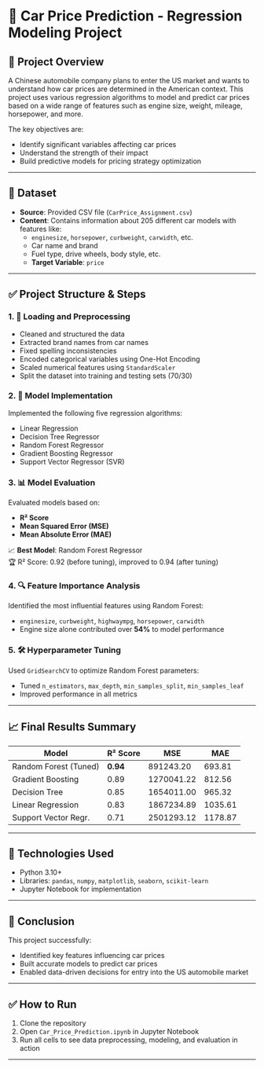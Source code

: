 # 🚗 Car Price Prediction - Regression Modeling Project

## 📌 Project Overview

A Chinese automobile company plans to enter the US market and wants to understand how car prices are determined in the American context. This project uses various regression algorithms to model and predict car prices based on a wide range of features such as engine size, weight, mileage, horsepower, and more.

The key objectives are:
- Identify significant variables affecting car prices
- Understand the strength of their impact
- Build predictive models for pricing strategy optimization

---

## 📁 Dataset

- **Source**: Provided CSV file (`CarPrice_Assignment.csv`)
- **Content**: Contains information about 205 different car models with features like:
  - `enginesize`, `horsepower`, `curbweight`, `carwidth`, etc.
  - Car name and brand
  - Fuel type, drive wheels, body style, etc.
  - **Target Variable**: `price`

---

## ✅ Project Structure & Steps

### 1. 🔄 Loading and Preprocessing
- Cleaned and structured the data
- Extracted brand names from car names
- Fixed spelling inconsistencies
- Encoded categorical variables using One-Hot Encoding
- Scaled numerical features using `StandardScaler`
- Split the dataset into training and testing sets (70/30)

### 2. 🤖 Model Implementation
Implemented the following five regression algorithms:
- Linear Regression
- Decision Tree Regressor
- Random Forest Regressor
- Gradient Boosting Regressor
- Support Vector Regressor (SVR)

### 3. 📊 Model Evaluation
Evaluated models based on:
- **R² Score**
- **Mean Squared Error (MSE)**
- **Mean Absolute Error (MAE)**

📈 **Best Model**: Random Forest Regressor  
🏆 R² Score: 0.92 (before tuning), improved to 0.94 (after tuning)

### 4. 🔍 Feature Importance Analysis
Identified the most influential features using Random Forest:
- `enginesize`, `curbweight`, `highwaympg`, `horsepower`, `carwidth`
- Engine size alone contributed over **54%** to model performance

### 5. 🛠️ Hyperparameter Tuning
Used `GridSearchCV` to optimize Random Forest parameters:
- Tuned `n_estimators`, `max_depth`, `min_samples_split`, `min_samples_leaf`
- Improved performance in all metrics

---

## 📈 Final Results Summary

| Model                | R² Score | MSE         | MAE     |
|---------------------|----------|-------------|---------|
| Random Forest (Tuned)| **0.94** | 891243.20   | 693.81  |
| Gradient Boosting    | 0.89     | 1270041.22  | 812.56  |
| Decision Tree        | 0.85     | 1654011.00  | 965.32  |
| Linear Regression    | 0.83     | 1867234.89  | 1035.61 |
| Support Vector Regr. | 0.71     | 2501293.12  | 1178.87 |

---

## 📂 Technologies Used

- Python 3.10+
- Libraries: `pandas`, `numpy`, `matplotlib`, `seaborn`, `scikit-learn`
- Jupyter Notebook for implementation

---

## 📌 Conclusion

This project successfully:
- Identified key features influencing car prices
- Built accurate models to predict car prices
- Enabled data-driven decisions for entry into the US automobile market

---


## ✅ How to Run
1. Clone the repository
2. Open `Car_Price_Prediction.ipynb` in Jupyter Notebook
3. Run all cells to see data preprocessing, modeling, and evaluation in action

---
